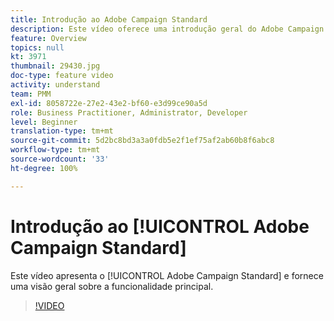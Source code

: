 ```yaml
---
title: Introdução ao Adobe Campaign Standard
description: Este vídeo oferece uma introdução geral do Adobe Campaign Standard.
feature: Overview
topics: null
kt: 3971
thumbnail: 29430.jpg
doc-type: feature video
activity: understand
team: PMM
exl-id: 8058722e-27e2-43e2-bf60-e3d99ce90a5d
role: Business Practitioner, Administrator, Developer
level: Beginner
translation-type: tm+mt
source-git-commit: 5d2bc8bd3a3a0fdb5e2f1ef75af2ab60b8f6abc8
workflow-type: tm+mt
source-wordcount: '33'
ht-degree: 100%

---
```


# Introdução ao [!UICONTROL Adobe Campaign Standard]

Este vídeo apresenta o [!UICONTROL Adobe Campaign Standard] e fornece uma visão geral sobre a funcionalidade principal.

>[!VIDEO](https://video.tv.adobe.com/v/29430?quality=12)
